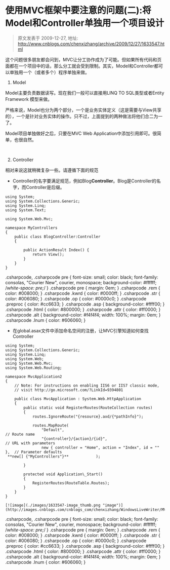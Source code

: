 # 使用MVC框架中要注意的问题(二):将Model和Controller单独用一个项目设计 
> 原文发表于 2009-12-27, 地址: http://www.cnblogs.com/chenxizhang/archive/2009/12/27/1633547.html 


这个问题很多朋友都会问到，MVC让分工协作成为了可能。但如果所有代码和页面都在一个项目中的话，那么分工就会受到限制。其实，Model和Controller都可以单独用一个（或者多个）程序单独来做。

 1. Model 

 Model主要负责数据读写。现在我们一般可以直接用LINQ TO SQL类型或者Entity Framework 模型来做。

 严格来说，Model也分为两个部分，一个是业务实体定义（这是需要与View共享的），一个是针对业务实体的操作。只不过，上面提到的两种做法将他们合二为一了。

 Model项目单独做好之后，只要在MVC Web Application中添加引用即可。很简单，也很自然。

  

 2. Controller

 相对来说这就稍微复杂一些。请遵循下面的规范

 * Controller的名字要满足规范，例如Blog**Controller**。Blog是Controller的名字，而Controller是后缀。


```
using System;
using System.Collections.Generic;
using System.Linq;
using System.Text;

using System.Web.Mvc;

namespace MyControllers
{
    public class BlogController:Controller
    {

        public ActionResult Index() {
            return View();
        }
    }
}

```

.csharpcode, .csharpcode pre
{
 font-size: small;
 color: black;
 font-family: consolas, "Courier New", courier, monospace;
 background-color: #ffffff;
 /*white-space: pre;*/
}
.csharpcode pre { margin: 0em; }
.csharpcode .rem { color: #008000; }
.csharpcode .kwrd { color: #0000ff; }
.csharpcode .str { color: #006080; }
.csharpcode .op { color: #0000c0; }
.csharpcode .preproc { color: #cc6633; }
.csharpcode .asp { background-color: #ffff00; }
.csharpcode .html { color: #800000; }
.csharpcode .attr { color: #ff0000; }
.csharpcode .alt 
{
 background-color: #f4f4f4;
 width: 100%;
 margin: 0em;
}
.csharpcode .lnum { color: #606060; }

* 在global.asax文件中添加命名空间的注册，让MVC引擎知道如何查找Controller


```
using System;
using System.Collections.Generic;
using System.Linq;
using System.Web;
using System.Web.Mvc;
using System.Web.Routing;

namespace MvcApplication2
{
    // Note: For instructions on enabling IIS6 or IIS7 classic mode, 
    // visit http://go.microsoft.com/?LinkId=9394801

    public class MvcApplication : System.Web.HttpApplication
    {
        public static void RegisterRoutes(RouteCollection routes)
        {
            routes.IgnoreRoute("{resource}.axd/{*pathInfo}");

            routes.MapRoute(
                "Default",                                              // Route name
                "{controller}/{action}/{id}",                           // URL with parameters
                new { controller = "Home", action = "Index", id = "" },  // Parameter defaults
 **new[] {"MyControllers"}**            );

        }

        protected void Application\_Start()
        {
            RegisterRoutes(RouteTable.Routes);
        }
    }
}
```

```
[![image](./images/1633547-image_thumb.png "image")](http://images.cnblogs.com/cnblogs_com/chenxizhang/WindowsLiveWriter/MVCModelController_123D0/image_2.png) 
```

.csharpcode, .csharpcode pre
{
 font-size: small;
 color: black;
 font-family: consolas, "Courier New", courier, monospace;
 background-color: #ffffff;
 /*white-space: pre;*/
}
.csharpcode pre { margin: 0em; }
.csharpcode .rem { color: #008000; }
.csharpcode .kwrd { color: #0000ff; }
.csharpcode .str { color: #006080; }
.csharpcode .op { color: #0000c0; }
.csharpcode .preproc { color: #cc6633; }
.csharpcode .asp { background-color: #ffff00; }
.csharpcode .html { color: #800000; }
.csharpcode .attr { color: #ff0000; }
.csharpcode .alt 
{
 background-color: #f4f4f4;
 width: 100%;
 margin: 0em;
}
.csharpcode .lnum { color: #606060; }
